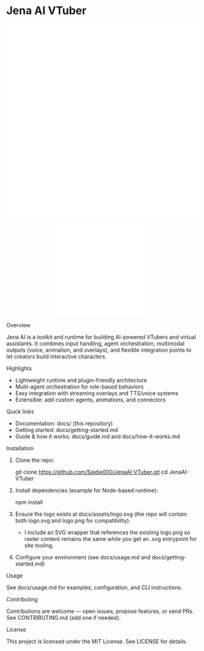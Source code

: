 # Jena AI VTuber

<!-- Use the crisp SVG logo (preferred) -->
![Jena AI Logo](docs/assets/logo.svg)

<!-- Fallback image tag (useful for some renderers) -->
<p align="center">
  <img src="https://raw.githubusercontent.com/Saidie000/JenaAI-VTuber/main/docs/assets/logo.svg" alt="Jena AI Logo" width="240" />
</p>

Overview

Jena AI is a toolkit and runtime for building AI-powered VTubers and virtual assistants. It combines input handling, agent orchestration, multimodal outputs (voice, animation, and overlays), and flexible integration points to let creators build interactive characters.

Highlights

- Lightweight runtime and plugin-friendly architecture
- Multi-agent orchestration for role-based behaviors
- Easy integration with streaming overlays and TTS/voice systems
- Extensible: add custom agents, animations, and connectors

Quick links

- Documentation: docs/ (this repository)
- Getting started: docs/getting-started.md
- Guide & how it works: docs/guide.md and docs/how-it-works.md

Installation

1. Clone the repo:

   git clone https://github.com/Saidie000/JenaAI-VTuber.git
   cd JenaAI-VTuber

2. Install dependencies (example for Node-based runtime):

   npm install

3. Ensure the logo exists at docs/assets/logo.svg (the repo will contain both logo.svg and logo.png for compatibility).
   - I include an SVG wrapper that references the existing logo.png so raster content remains the same while you get an .svg entrypoint for site tooling.

4. Configure your environment (see docs/usage.md and docs/getting-started.md)

Usage

See docs/usage.md for examples, configuration, and CLI instructions.

Contributing

Contributions are welcome — open issues, propose features, or send PRs. See CONTRIBUTING.md (add one if needed).

License

This project is licensed under the MIT License. See LICENSE for details.
